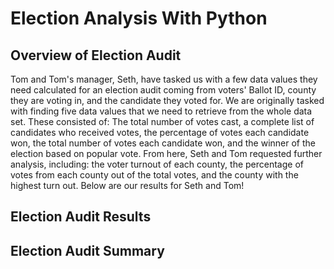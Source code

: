 # Election Analysis With Python

## Overview of Election Audit
Tom and Tom's manager, Seth, have tasked us with a few  data values they need calculated for an election audit coming from  voters' Ballot ID, county they are voting in, and the candidate they voted for. We are originally tasked with finding five data values that we need to retrieve from the whole data set. These consisted of: The total number of votes cast, a complete list of candidates who received votes, the percentage of votes each candidate won, the total number of votes each candidate won, and the winner of the election based on popular vote. From here, Seth and Tom requested further analysis, including: the voter turnout of each county, the percentage of votes from each county out of the total votes, and the county with the highest turn out. Below are our results for Seth and Tom!


## Election Audit Results


## Election Audit Summary


